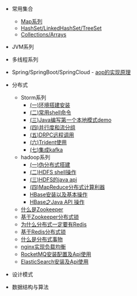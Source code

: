- 常用集合
  - [Map系列](collections/Map.md)
  - [HashSet/LinkedHashSet/TreeSet](collections/set.md)
  - [Collections/Arrays](collections/Collections-Arrays.md)


- JVM系列

- 多线程系列

- Spring/SpringBoot/SpringCloud
      - [aop的实现原理](Spring/aop.md)

- 分布式
     - Storm系列
         - [(一)环境搭建安装](storm/storm01.md)
         - [(二)常用shell命令](storm/storm02.md)
         - [(三)Java编写第一个本地模式demo](storm/storm03.md)
         - [(四)并行度和流分组](storm/storm04.md)
         - [(五)DRPC远程调用](storm/storm05.md)
         - [(六)Trident使用](storm/storm06.md)
         - [(七)集成kafka](storm/storm07.md)
     - hadoop系列
         - [(一)伪分布式搭建](hadoop/hadoop01.md)
         - [(二)HDFS shell操作](hadoop/hadoop02.md)
         - [(三)HDFS的java api](hadoop/hadoop03.md)
         - [(四)MapReduce分布式计算利器](hadoop/hadoop04.md)
         - [HBase安装以及基本操作](hadoop/hbase01.md)
         - [HBase之Java API 操作](hadoop/hbase02.md)
     - [什么是Zookeeper](distributed/Zookeeper.md)
     - [基于Zookeeper分布式锁](distributed/Zookeeper_lock.md)
     - [为什么分布式一定要有Redis](distributed/Redis01.md)
     - [基于Redis分布式锁](distributed/Redis02.md)
     - [什么是分布式事物 ](distributed/Transactional.md)
     - [nginx实现负载均衡](distributed/nginx.md)
     - [RocketMQ安装配置及Api使用](distributed/RocketMQ.md)
     - [ElasticSearch安装及Api使用](distributed/ElasticSearch.md)



- 设计模式

- 数据结构与算法
